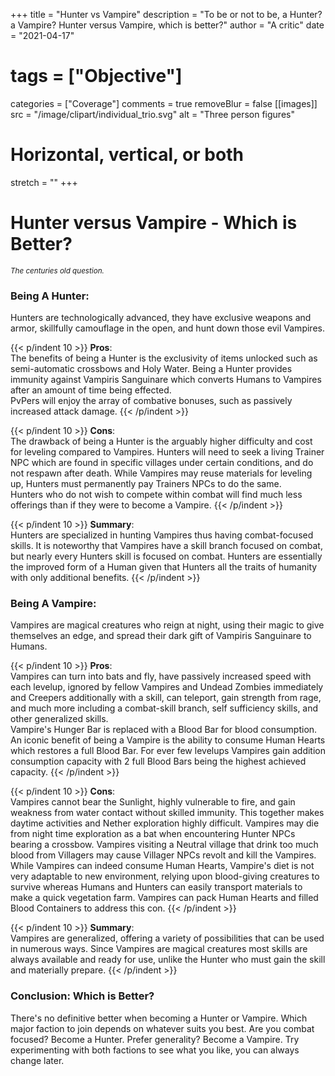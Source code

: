 +++
title = "Hunter vs Vampire"
description = "To be or not to be, a Hunter? a Vampire? Hunter versus Vampire, which is better?"
author = "A critic"
date = "2021-04-17"
# tags = ["Objective"]
categories = ["Coverage"]
comments = true
removeBlur = false
[[images]]
  src = "/image/clipart/individual_trio.svg"
  alt = "Three person figures"
  # Horizontal, vertical, or both
  stretch = ""
+++

# Hunter versus Vampire - Which is Better?

<small>*The centuries old question.*</small>

### Being A Hunter:

Hunters are technologically advanced, they have exclusive weapons and armor,
skillfully camouflage in the open, and hunt down those evil Vampires.

{{< p/indent 10 >}}
<b>Pros</b>:
<br>
The benefits of being a Hunter is the exclusivity of items unlocked such as
semi-automatic crossbows and Holy Water. Being a Hunter provides immunity
against Vampiris Sanguinare which converts Humans to Vampires after an amount
of time being effected.
<br>
PvPers will enjoy the array of combative bonuses, such as passively increased
attack damage.
{{< /p/indent >}}

{{< p/indent 10 >}}
<b>Cons</b>:
<br>
The drawback of being a Hunter is the arguably higher difficulty and cost for
leveling compared to Vampires. Hunters will need to seek a living Trainer NPC
which are found in specific villages under certain conditions, and do not
respawn after death. While Vampires may reuse materials for leveling up,
Hunters must permanently pay Trainers NPCs to do the same.
<br>
Hunters who do not wish to compete within combat will find much less offerings
than if they were to become a Vampire.
{{< /p/indent >}}

{{< p/indent 10 >}}
<b>Summary</b>:
<br>
Hunters are specialized in hunting Vampires thus having combat-focused skills.
It is noteworthy that Vampires have a skill branch focused on combat, but
nearly every Hunters skill is focused on combat. Hunters are essentially the
improved form of a Human given that Hunters all the traits of humanity with
only additional benefits.
{{< /p/indent >}}

### Being A Vampire:

Vampires are magical creatures who reign at night, using their magic to give
themselves an edge, and spread their dark gift of Vampiris Sanguinare to
Humans.

{{< p/indent 10 >}}
<b>Pros</b>:
<br>
Vampires can turn into bats and fly, have passively increased speed with each
levelup, ignored by fellow Vampires and Undead Zombies immediately and Creepers
additionally with a skill, can teleport, gain strength from rage, and much more
including a combat-skill branch, self sufficiency skills, and other generalized
skills.
<br>
Vampire's Hunger Bar is replaced with a Blood Bar for blood consumption. An
iconic benefit of being a Vampire is the ability to consume Human Hearts which
restores a full Blood Bar. For ever few levelups Vampires gain addition
consumption capacity with 2 full Blood Bars being the highest achieved
capacity.
{{< /p/indent >}}

{{< p/indent 10 >}}
<b>Cons</b>:
<br>
Vampires cannot bear the Sunlight, highly vulnerable to fire, and gain weakness
from water contact without skilled immunity. This together makes daytime
activities and Nether exploration highly difficult. Vampires may die from night
time exploration as a bat when encountering Hunter NPCs bearing a crossbow.
Vampires visiting a Neutral village that drink too much blood from Villagers
may cause Villager NPCs revolt and kill the Vampires.
<br>
While Vampires can indeed consume Human Hearts, Vampire's diet is not very
adaptable to new environment, relying upon blood-giving creatures to survive
whereas Humans and Hunters can easily transport materials to make a quick
vegetation farm. Vampires can pack Human Hearts and filled Blood Containers
to address this con.
{{< /p/indent >}}

{{< p/indent 10 >}}
<b>Summary</b>:
<br>
Vampires are generalized, offering a variety of possibilities that can be used
in numerous ways. Since Vampires are magical creatures most skills are always
available and ready for use, unlike the Hunter who must gain the skill and
materially prepare.
{{< /p/indent >}}

### Conclusion: Which is Better?

There's no definitive better when becoming a Hunter or Vampire. Which major
faction to join depends on whatever suits you best. Are you combat focused?
Become a Hunter. Prefer generality? Become a Vampire. Try experimenting with
both factions to see what you like, you can always change later.
